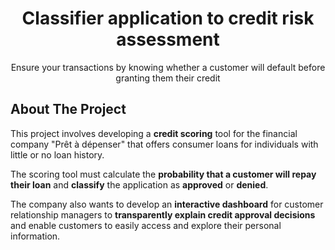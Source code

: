 
<h1 align="center">Classifier application to credit risk assessment</h1>

  <p align="center">
    Ensure your transactions by knowing whether a customer will default before granting them their credit
    <br/>

## About The Project


This project involves developing a <b>credit scoring</b> tool for the financial company "Prêt à dépenser" that offers consumer loans for individuals with little or no loan history.<br>

The scoring tool must calculate the <b>probability that a customer will repay their loan</b> and <b>classify</b> the application as <b>approved</b> or <b>denied</b>.

The company also wants to develop an <b>interactive dashboard</b> for customer relationship managers to <b>transparently explain credit approval decisions</b> and enable customers to easily access and explore their personal information.